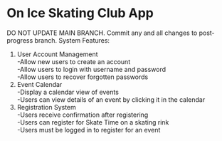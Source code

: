 # On Ice Skating Club App
DO NOT UPDATE MAIN BRANCH. Commit any and all changes to post-progress branch.
System Features:<br>
1. User Account Management<br>
   -Allow new users to create an account<br>
   -Allow users to login with username and password<br>
   -Allow users to recover forgotten passwords<br>
2. Event Calendar<br>
   -Display a calendar view of events<br>
   -Users can view details of an event by clicking it in the calendar<br>
3. Registration System<br>
   -Users receive confirmation after registering<br>
   -Users can register for Skate Time on a skating rink<br>
   -Users must be logged in to register for an event